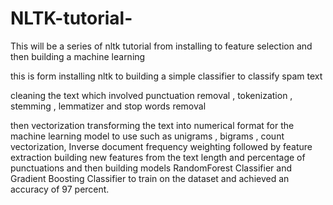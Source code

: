 # NLTK-tutorial-


This will be a series of nltk tutorial from installing to feature selection and then building a machine learning 



this is form installing nltk to building a simple classifier to classify spam text 


cleaning the text which involved punctuation removal , tokenization , stemming , lemmatizer and stop words removal 


then vectorization transforming the text into numerical format for the machine learning model to use such as unigrams , bigrams , count vectorization, Inverse document frequency weighting  followed by  feature extraction building new features from the text length and percentage of punctuations and then building models RandomForest Classifier and Gradient Boosting Classifier to train on the dataset and achieved an accuracy of 97 percent.




